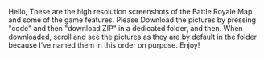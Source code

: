 Hello,
These are the high resolution screenshots of the Battle Royale Map and some of the game features.
Please Download the pictures by pressing "code" and then "download ZIP" in a dedicated folder, and then.
When downloaded, scroll and see the pictures as they are by default in the folder because I've named them in this order on purpose.
Enjoy!
